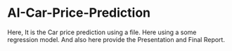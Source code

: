 # AI-Car-Price-Prediction
Here, It is the Car price prediction using a file. Here using a some regression model. And also here provide the Presentation and Final Report. 
